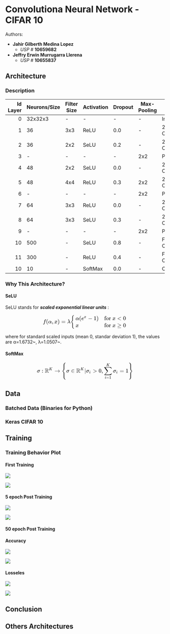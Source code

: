 # Convolutiona Neural Network - CIFAR 10

Authors: 

- **Jahir Gilberth Medina Lopez**
    * *USP #* **10659682**
- **Jeffry Erwin Murrugarra Llerena**
    * *USP #* **10655837** 

## Architecture

### Description

| Id Layer  | Neurons/Size  | Filter Size   | Activation    | Dropout   | Max-Pooling   | Layer Type        |
|---------: |-------------- |-------------  |------------   |---------  |-------------  |------------------ |
|        0  | 32x32x3       | -             | -             | -         | -             | Input Layer       |
|        1  | 36            | 3x3           | ReLU          | 0.0       | -             | 2D Convolutional  |
|        2  | 36            | 2x2           | SeLU          | 0.2       | -             | 2D Convolutional  |
|        3  | -             | -             | -             | -         | 2x2           | Pooling           |
|        4  | 48            | 2x2           | SeLU          | 0.0       | -             | 2D Convolutional  |
|        5  | 48            | 4x4           | ReLU          | 0.3       | 2x2           | 2D Convolutional  |
|        6  | -             | -             | -             | -         | 2x2           | Pooling           |
|        7  | 64            | 3x3           | ReLU          | 0.0       | -             | 2D Convolutional  |
|        8  | 64            | 3x3           | SeLU          | 0.3       | -             | 2D Convolutional  |
|        9  | -             | -             | -             | -         | 2x2           | Pooling           |
|       10  | 500           | -             | SeLU          | 0.8       | -             | Fully Connected   |
|       11  | 300           | -             | ReLU          | 0.4       | -             | Fully Connected   |
|       10  | 10            | -             | SoftMax       | 0.0       | -             | Output Layer      |

### Why This Architecture?

#### SeLU
SeLU stands for ***scaled exponential linear units*** : 

<center>
    <svg xmlns:xlink="http://www.w3.org/1999/xlink" width="34.723ex" height="6.176ex" style="vertical-align: -2.505ex;" viewBox="0 -1580.7 14950.1 2659.1" role="img" focusable="false" xmlns="http://www.w3.org/2000/svg" aria-labelledby="MathJax-SVG-1-Title">
<title id="MathJax-SVG-1-Title">{\displaystyle f(\alpha ,x)=\lambda {\begin{cases}\alpha (e^{x}-1)&amp;{\text{for }}x&lt;0\\x&amp;{\text{for }}x\geq 0\end{cases}}}</title>
<defs aria-hidden="true">
<path stroke-width="1" id="E1-MJMATHI-66" d="M118 -162Q120 -162 124 -164T135 -167T147 -168Q160 -168 171 -155T187 -126Q197 -99 221 27T267 267T289 382V385H242Q195 385 192 387Q188 390 188 397L195 425Q197 430 203 430T250 431Q298 431 298 432Q298 434 307 482T319 540Q356 705 465 705Q502 703 526 683T550 630Q550 594 529 578T487 561Q443 561 443 603Q443 622 454 636T478 657L487 662Q471 668 457 668Q445 668 434 658T419 630Q412 601 403 552T387 469T380 433Q380 431 435 431Q480 431 487 430T498 424Q499 420 496 407T491 391Q489 386 482 386T428 385H372L349 263Q301 15 282 -47Q255 -132 212 -173Q175 -205 139 -205Q107 -205 81 -186T55 -132Q55 -95 76 -78T118 -61Q162 -61 162 -103Q162 -122 151 -136T127 -157L118 -162Z"></path>
<path stroke-width="1" id="E1-MJMAIN-28" d="M94 250Q94 319 104 381T127 488T164 576T202 643T244 695T277 729T302 750H315H319Q333 750 333 741Q333 738 316 720T275 667T226 581T184 443T167 250T184 58T225 -81T274 -167T316 -220T333 -241Q333 -250 318 -250H315H302L274 -226Q180 -141 137 -14T94 250Z"></path>
<path stroke-width="1" id="E1-MJMATHI-3B1" d="M34 156Q34 270 120 356T309 442Q379 442 421 402T478 304Q484 275 485 237V208Q534 282 560 374Q564 388 566 390T582 393Q603 393 603 385Q603 376 594 346T558 261T497 161L486 147L487 123Q489 67 495 47T514 26Q528 28 540 37T557 60Q559 67 562 68T577 70Q597 70 597 62Q597 56 591 43Q579 19 556 5T512 -10H505Q438 -10 414 62L411 69L400 61Q390 53 370 41T325 18T267 -2T203 -11Q124 -11 79 39T34 156ZM208 26Q257 26 306 47T379 90L403 112Q401 255 396 290Q382 405 304 405Q235 405 183 332Q156 292 139 224T121 120Q121 71 146 49T208 26Z"></path>
<path stroke-width="1" id="E1-MJMAIN-2C" d="M78 35T78 60T94 103T137 121Q165 121 187 96T210 8Q210 -27 201 -60T180 -117T154 -158T130 -185T117 -194Q113 -194 104 -185T95 -172Q95 -168 106 -156T131 -126T157 -76T173 -3V9L172 8Q170 7 167 6T161 3T152 1T140 0Q113 0 96 17Z"></path>
<path stroke-width="1" id="E1-MJMATHI-78" d="M52 289Q59 331 106 386T222 442Q257 442 286 424T329 379Q371 442 430 442Q467 442 494 420T522 361Q522 332 508 314T481 292T458 288Q439 288 427 299T415 328Q415 374 465 391Q454 404 425 404Q412 404 406 402Q368 386 350 336Q290 115 290 78Q290 50 306 38T341 26Q378 26 414 59T463 140Q466 150 469 151T485 153H489Q504 153 504 145Q504 144 502 134Q486 77 440 33T333 -11Q263 -11 227 52Q186 -10 133 -10H127Q78 -10 57 16T35 71Q35 103 54 123T99 143Q142 143 142 101Q142 81 130 66T107 46T94 41L91 40Q91 39 97 36T113 29T132 26Q168 26 194 71Q203 87 217 139T245 247T261 313Q266 340 266 352Q266 380 251 392T217 404Q177 404 142 372T93 290Q91 281 88 280T72 278H58Q52 284 52 289Z"></path>
<path stroke-width="1" id="E1-MJMAIN-29" d="M60 749L64 750Q69 750 74 750H86L114 726Q208 641 251 514T294 250Q294 182 284 119T261 12T224 -76T186 -143T145 -194T113 -227T90 -246Q87 -249 86 -250H74Q66 -250 63 -250T58 -247T55 -238Q56 -237 66 -225Q221 -64 221 250T66 725Q56 737 55 738Q55 746 60 749Z"></path>
<path stroke-width="1" id="E1-MJMAIN-3D" d="M56 347Q56 360 70 367H707Q722 359 722 347Q722 336 708 328L390 327H72Q56 332 56 347ZM56 153Q56 168 72 173H708Q722 163 722 153Q722 140 707 133H70Q56 140 56 153Z"></path>
<path stroke-width="1" id="E1-MJMATHI-3BB" d="M166 673Q166 685 183 694H202Q292 691 316 644Q322 629 373 486T474 207T524 67Q531 47 537 34T546 15T551 6T555 2T556 -2T550 -11H482Q457 3 450 18T399 152L354 277L340 262Q327 246 293 207T236 141Q211 112 174 69Q123 9 111 -1T83 -12Q47 -12 47 20Q47 37 61 52T199 187Q229 216 266 252T321 306L338 322Q338 323 288 462T234 612Q214 657 183 657Q166 657 166 673Z"></path>
<path stroke-width="1" id="E1-MJMAIN-7B" d="M434 -231Q434 -244 428 -250H410Q281 -250 230 -184Q225 -177 222 -172T217 -161T213 -148T211 -133T210 -111T209 -84T209 -47T209 0Q209 21 209 53Q208 142 204 153Q203 154 203 155Q189 191 153 211T82 231Q71 231 68 234T65 250T68 266T82 269Q116 269 152 289T203 345Q208 356 208 377T209 529V579Q209 634 215 656T244 698Q270 724 324 740Q361 748 377 749Q379 749 390 749T408 750H428Q434 744 434 732Q434 719 431 716Q429 713 415 713Q362 710 332 689T296 647Q291 634 291 499V417Q291 370 288 353T271 314Q240 271 184 255L170 250L184 245Q202 239 220 230T262 196T290 137Q291 131 291 1Q291 -134 296 -147Q306 -174 339 -192T415 -213Q429 -213 431 -216Q434 -219 434 -231Z"></path>
<path stroke-width="1" id="E1-MJMATHI-65" d="M39 168Q39 225 58 272T107 350T174 402T244 433T307 442H310Q355 442 388 420T421 355Q421 265 310 237Q261 224 176 223Q139 223 138 221Q138 219 132 186T125 128Q125 81 146 54T209 26T302 45T394 111Q403 121 406 121Q410 121 419 112T429 98T420 82T390 55T344 24T281 -1T205 -11Q126 -11 83 42T39 168ZM373 353Q367 405 305 405Q272 405 244 391T199 357T170 316T154 280T149 261Q149 260 169 260Q282 260 327 284T373 353Z"></path>
<path stroke-width="1" id="E1-MJMAIN-2212" d="M84 237T84 250T98 270H679Q694 262 694 250T679 230H98Q84 237 84 250Z"></path>
<path stroke-width="1" id="E1-MJMAIN-31" d="M213 578L200 573Q186 568 160 563T102 556H83V602H102Q149 604 189 617T245 641T273 663Q275 666 285 666Q294 666 302 660V361L303 61Q310 54 315 52T339 48T401 46H427V0H416Q395 3 257 3Q121 3 100 0H88V46H114Q136 46 152 46T177 47T193 50T201 52T207 57T213 61V578Z"></path>
<path stroke-width="1" id="E1-MJMAIN-66" d="M273 0Q255 3 146 3Q43 3 34 0H26V46H42Q70 46 91 49Q99 52 103 60Q104 62 104 224V385H33V431H104V497L105 564L107 574Q126 639 171 668T266 704Q267 704 275 704T289 705Q330 702 351 679T372 627Q372 604 358 590T321 576T284 590T270 627Q270 647 288 667H284Q280 668 273 668Q245 668 223 647T189 592Q183 572 182 497V431H293V385H185V225Q185 63 186 61T189 57T194 54T199 51T206 49T213 48T222 47T231 47T241 46T251 46H282V0H273Z"></path>
<path stroke-width="1" id="E1-MJMAIN-6F" d="M28 214Q28 309 93 378T250 448Q340 448 405 380T471 215Q471 120 407 55T250 -10Q153 -10 91 57T28 214ZM250 30Q372 30 372 193V225V250Q372 272 371 288T364 326T348 362T317 390T268 410Q263 411 252 411Q222 411 195 399Q152 377 139 338T126 246V226Q126 130 145 91Q177 30 250 30Z"></path>
<path stroke-width="1" id="E1-MJMAIN-72" d="M36 46H50Q89 46 97 60V68Q97 77 97 91T98 122T98 161T98 203Q98 234 98 269T98 328L97 351Q94 370 83 376T38 385H20V408Q20 431 22 431L32 432Q42 433 60 434T96 436Q112 437 131 438T160 441T171 442H174V373Q213 441 271 441H277Q322 441 343 419T364 373Q364 352 351 337T313 322Q288 322 276 338T263 372Q263 381 265 388T270 400T273 405Q271 407 250 401Q234 393 226 386Q179 341 179 207V154Q179 141 179 127T179 101T180 81T180 66V61Q181 59 183 57T188 54T193 51T200 49T207 48T216 47T225 47T235 46T245 46H276V0H267Q249 3 140 3Q37 3 28 0H20V46H36Z"></path>
<path stroke-width="1" id="E1-MJMAIN-3C" d="M694 -11T694 -19T688 -33T678 -40Q671 -40 524 29T234 166L90 235Q83 240 83 250Q83 261 91 266Q664 540 678 540Q681 540 687 534T694 519T687 505Q686 504 417 376L151 250L417 124Q686 -4 687 -5Q694 -11 694 -19Z"></path>
<path stroke-width="1" id="E1-MJMAIN-30" d="M96 585Q152 666 249 666Q297 666 345 640T423 548Q460 465 460 320Q460 165 417 83Q397 41 362 16T301 -15T250 -22Q224 -22 198 -16T137 16T82 83Q39 165 39 320Q39 494 96 585ZM321 597Q291 629 250 629Q208 629 178 597Q153 571 145 525T137 333Q137 175 145 125T181 46Q209 16 250 16Q290 16 318 46Q347 76 354 130T362 333Q362 478 354 524T321 597Z"></path>
<path stroke-width="1" id="E1-MJMAIN-2265" d="M83 616Q83 624 89 630T99 636Q107 636 253 568T543 431T687 361Q694 356 694 346T687 331Q685 329 395 192L107 56H101Q83 58 83 76Q83 77 83 79Q82 86 98 95Q117 105 248 167Q326 204 378 228L626 346L360 472Q291 505 200 548Q112 589 98 597T83 616ZM84 -118Q84 -108 99 -98H678Q694 -104 694 -118Q694 -130 679 -138H98Q84 -131 84 -118Z"></path>
<path stroke-width="1" id="E1-MJSZ3-7B" d="M618 -943L612 -949H582L568 -943Q472 -903 411 -841T332 -703Q327 -682 327 -653T325 -350Q324 -28 323 -18Q317 24 301 61T264 124T221 171T179 205T147 225T132 234Q130 238 130 250Q130 255 130 258T131 264T132 267T134 269T139 272T144 275Q207 308 256 367Q310 436 323 519Q324 529 325 851Q326 1124 326 1154T332 1205Q369 1358 566 1443L582 1450H612L618 1444V1429Q618 1413 616 1411L608 1406Q599 1402 585 1393T552 1372T515 1343T479 1305T449 1257T429 1200Q425 1180 425 1152T423 851Q422 579 422 549T416 498Q407 459 388 424T346 364T297 318T250 284T214 264T197 254L188 251L205 242Q290 200 345 138T416 3Q421 -18 421 -48T423 -349Q423 -397 423 -472Q424 -677 428 -694Q429 -697 429 -699Q434 -722 443 -743T465 -782T491 -816T519 -845T548 -868T574 -886T595 -899T610 -908L616 -910Q618 -912 618 -928V-943Z"></path>
</defs>
<g stroke="currentColor" fill="currentColor" stroke-width="0" transform="matrix(1 0 0 -1 0 0)" aria-hidden="true">
 <use xlink:href="#E1-MJMATHI-66" x="0" y="0"></use>
 <use xlink:href="#E1-MJMAIN-28" x="550" y="0"></use>
 <use xlink:href="#E1-MJMATHI-3B1" x="940" y="0"></use>
 <use xlink:href="#E1-MJMAIN-2C" x="1580" y="0"></use>
 <use xlink:href="#E1-MJMATHI-78" x="2025" y="0"></use>
 <use xlink:href="#E1-MJMAIN-29" x="2598" y="0"></use>
 <use xlink:href="#E1-MJMAIN-3D" x="3265" y="0"></use>
 <use xlink:href="#E1-MJMATHI-3BB" x="4321" y="0"></use>
<g transform="translate(4905,0)">
 <use xlink:href="#E1-MJSZ3-7B"></use>
<g transform="translate(917,0)">
<g transform="translate(-11,0)">
<g transform="translate(0,575)">
 <use xlink:href="#E1-MJMATHI-3B1" x="0" y="0"></use>
 <use xlink:href="#E1-MJMAIN-28" x="640" y="0"></use>
<g transform="translate(1030,0)">
 <use xlink:href="#E1-MJMATHI-65" x="0" y="0"></use>
 <use transform="scale(0.707)" xlink:href="#E1-MJMATHI-78" x="659" y="513"></use>
</g>
 <use xlink:href="#E1-MJMAIN-2212" x="2223" y="0"></use>
 <use xlink:href="#E1-MJMAIN-31" x="3224" y="0"></use>
 <use xlink:href="#E1-MJMAIN-29" x="3724" y="0"></use>
</g>
 <use xlink:href="#E1-MJMATHI-78" x="0" y="-676"></use>
</g>
<g transform="translate(5103,0)">
<g transform="translate(0,575)">
 <use xlink:href="#E1-MJMAIN-66"></use>
 <use xlink:href="#E1-MJMAIN-6F" x="306" y="0"></use>
 <use xlink:href="#E1-MJMAIN-72" x="807" y="0"></use>
 <use xlink:href="#E1-MJMATHI-78" x="1449" y="0"></use>
 <use xlink:href="#E1-MJMAIN-3C" x="2299" y="0"></use>
 <use xlink:href="#E1-MJMAIN-30" x="3356" y="0"></use>
</g>
<g transform="translate(0,-676)">
 <use xlink:href="#E1-MJMAIN-66"></use>
 <use xlink:href="#E1-MJMAIN-6F" x="306" y="0"></use>
 <use xlink:href="#E1-MJMAIN-72" x="807" y="0"></use>
 <use xlink:href="#E1-MJMATHI-78" x="1449" y="0"></use>
 <use xlink:href="#E1-MJMAIN-2265" x="2299" y="0"></use>
 <use xlink:href="#E1-MJMAIN-30" x="3356" y="0"></use>
</g>
</g>
</g>
</g>
</g>
</svg>
</center>

where for standard scaled inputs (mean 0, standar deviation 1), the values are α=1.6732~, λ=1.0507~.

#### SoftMax

<center>
    <svg xmlns:xlink="http://www.w3.org/1999/xlink" width="39.739ex" height="7.509ex" style="vertical-align: -3.171ex;" viewBox="0 -1867.7 17109.7 3233.2" role="img" focusable="false" xmlns="http://www.w3.org/2000/svg" aria-labelledby="MathJax-SVG-1-Title">
<title id="MathJax-SVG-1-Title">{\displaystyle \sigma :\mathbb {R} ^{K}\to \left\{\sigma \in \mathbb {R} ^{K}|\sigma _{i}&gt;0,\sum _{i=1}^{K}\sigma _{i}=1\right\}}</title>
<defs aria-hidden="true">
<path stroke-width="1" id="E1-MJMATHI-3C3" d="M184 -11Q116 -11 74 34T31 147Q31 247 104 333T274 430Q275 431 414 431H552Q553 430 555 429T559 427T562 425T565 422T567 420T569 416T570 412T571 407T572 401Q572 357 507 357Q500 357 490 357T476 358H416L421 348Q439 310 439 263Q439 153 359 71T184 -11ZM361 278Q361 358 276 358Q152 358 115 184Q114 180 114 178Q106 141 106 117Q106 67 131 47T188 26Q242 26 287 73Q316 103 334 153T356 233T361 278Z"></path>
<path stroke-width="1" id="E1-MJMAIN-3A" d="M78 370Q78 394 95 412T138 430Q162 430 180 414T199 371Q199 346 182 328T139 310T96 327T78 370ZM78 60Q78 84 95 102T138 120Q162 120 180 104T199 61Q199 36 182 18T139 0T96 17T78 60Z"></path>
<path stroke-width="1" id="E1-MJAMS-52" d="M17 665Q17 672 28 683H221Q415 681 439 677Q461 673 481 667T516 654T544 639T566 623T584 607T597 592T607 578T614 565T618 554L621 548Q626 530 626 497Q626 447 613 419Q578 348 473 326L455 321Q462 310 473 292T517 226T578 141T637 72T686 35Q705 30 705 16Q705 7 693 -1H510Q503 6 404 159L306 310H268V183Q270 67 271 59Q274 42 291 38Q295 37 319 35Q344 35 353 28Q362 17 353 3L346 -1H28Q16 5 16 16Q16 35 55 35Q96 38 101 52Q106 60 106 341T101 632Q95 645 55 648Q17 648 17 665ZM241 35Q238 42 237 45T235 78T233 163T233 337V621L237 635L244 648H133Q136 641 137 638T139 603T141 517T141 341Q141 131 140 89T134 37Q133 36 133 35H241ZM457 496Q457 540 449 570T425 615T400 634T377 643Q374 643 339 648Q300 648 281 635Q271 628 270 610T268 481V346H284Q327 346 375 352Q421 364 439 392T457 496ZM492 537T492 496T488 427T478 389T469 371T464 361Q464 360 465 360Q469 360 497 370Q593 400 593 495Q593 592 477 630L457 637L461 626Q474 611 488 561Q492 537 492 496ZM464 243Q411 317 410 317Q404 317 401 315Q384 315 370 312H346L526 35H619L606 50Q553 109 464 243Z"></path>
<path stroke-width="1" id="E1-MJMATHI-4B" d="M285 628Q285 635 228 637Q205 637 198 638T191 647Q191 649 193 661Q199 681 203 682Q205 683 214 683H219Q260 681 355 681Q389 681 418 681T463 682T483 682Q500 682 500 674Q500 669 497 660Q496 658 496 654T495 648T493 644T490 641T486 639T479 638T470 637T456 637Q416 636 405 634T387 623L306 305Q307 305 490 449T678 597Q692 611 692 620Q692 635 667 637Q651 637 651 648Q651 650 654 662T659 677Q662 682 676 682Q680 682 711 681T791 680Q814 680 839 681T869 682Q889 682 889 672Q889 650 881 642Q878 637 862 637Q787 632 726 586Q710 576 656 534T556 455L509 418L518 396Q527 374 546 329T581 244Q656 67 661 61Q663 59 666 57Q680 47 717 46H738Q744 38 744 37T741 19Q737 6 731 0H720Q680 3 625 3Q503 3 488 0H478Q472 6 472 9T474 27Q478 40 480 43T491 46H494Q544 46 544 71Q544 75 517 141T485 216L427 354L359 301L291 248L268 155Q245 63 245 58Q245 51 253 49T303 46H334Q340 37 340 35Q340 19 333 5Q328 0 317 0Q314 0 280 1T180 2Q118 2 85 2T49 1Q31 1 31 11Q31 13 34 25Q38 41 42 43T65 46Q92 46 125 49Q139 52 144 61Q147 65 216 339T285 628Z"></path>
<path stroke-width="1" id="E1-MJMAIN-2192" d="M56 237T56 250T70 270H835Q719 357 692 493Q692 494 692 496T691 499Q691 511 708 511H711Q720 511 723 510T729 506T732 497T735 481T743 456Q765 389 816 336T935 261Q944 258 944 250Q944 244 939 241T915 231T877 212Q836 186 806 152T761 85T740 35T732 4Q730 -6 727 -8T711 -11Q691 -11 691 0Q691 7 696 25Q728 151 835 230H70Q56 237 56 250Z"></path>
<path stroke-width="1" id="E1-MJMAIN-7B" d="M434 -231Q434 -244 428 -250H410Q281 -250 230 -184Q225 -177 222 -172T217 -161T213 -148T211 -133T210 -111T209 -84T209 -47T209 0Q209 21 209 53Q208 142 204 153Q203 154 203 155Q189 191 153 211T82 231Q71 231 68 234T65 250T68 266T82 269Q116 269 152 289T203 345Q208 356 208 377T209 529V579Q209 634 215 656T244 698Q270 724 324 740Q361 748 377 749Q379 749 390 749T408 750H428Q434 744 434 732Q434 719 431 716Q429 713 415 713Q362 710 332 689T296 647Q291 634 291 499V417Q291 370 288 353T271 314Q240 271 184 255L170 250L184 245Q202 239 220 230T262 196T290 137Q291 131 291 1Q291 -134 296 -147Q306 -174 339 -192T415 -213Q429 -213 431 -216Q434 -219 434 -231Z"></path>
<path stroke-width="1" id="E1-MJMAIN-2208" d="M84 250Q84 372 166 450T360 539Q361 539 377 539T419 540T469 540H568Q583 532 583 520Q583 511 570 501L466 500Q355 499 329 494Q280 482 242 458T183 409T147 354T129 306T124 272V270H568Q583 262 583 250T568 230H124V228Q124 207 134 177T167 112T231 48T328 7Q355 1 466 0H570Q583 -10 583 -20Q583 -32 568 -40H471Q464 -40 446 -40T417 -41Q262 -41 172 45Q84 127 84 250Z"></path>
<path stroke-width="1" id="E1-MJMAIN-7C" d="M139 -249H137Q125 -249 119 -235V251L120 737Q130 750 139 750Q152 750 159 735V-235Q151 -249 141 -249H139Z"></path>
<path stroke-width="1" id="E1-MJMATHI-69" d="M184 600Q184 624 203 642T247 661Q265 661 277 649T290 619Q290 596 270 577T226 557Q211 557 198 567T184 600ZM21 287Q21 295 30 318T54 369T98 420T158 442Q197 442 223 419T250 357Q250 340 236 301T196 196T154 83Q149 61 149 51Q149 26 166 26Q175 26 185 29T208 43T235 78T260 137Q263 149 265 151T282 153Q302 153 302 143Q302 135 293 112T268 61T223 11T161 -11Q129 -11 102 10T74 74Q74 91 79 106T122 220Q160 321 166 341T173 380Q173 404 156 404H154Q124 404 99 371T61 287Q60 286 59 284T58 281T56 279T53 278T49 278T41 278H27Q21 284 21 287Z"></path>
<path stroke-width="1" id="E1-MJMAIN-3E" d="M84 520Q84 528 88 533T96 539L99 540Q106 540 253 471T544 334L687 265Q694 260 694 250T687 235Q685 233 395 96L107 -40H101Q83 -38 83 -20Q83 -19 83 -17Q82 -10 98 -1Q117 9 248 71Q326 108 378 132L626 250L378 368Q90 504 86 509Q84 513 84 520Z"></path>
<path stroke-width="1" id="E1-MJMAIN-30" d="M96 585Q152 666 249 666Q297 666 345 640T423 548Q460 465 460 320Q460 165 417 83Q397 41 362 16T301 -15T250 -22Q224 -22 198 -16T137 16T82 83Q39 165 39 320Q39 494 96 585ZM321 597Q291 629 250 629Q208 629 178 597Q153 571 145 525T137 333Q137 175 145 125T181 46Q209 16 250 16Q290 16 318 46Q347 76 354 130T362 333Q362 478 354 524T321 597Z"></path>
<path stroke-width="1" id="E1-MJMAIN-2C" d="M78 35T78 60T94 103T137 121Q165 121 187 96T210 8Q210 -27 201 -60T180 -117T154 -158T130 -185T117 -194Q113 -194 104 -185T95 -172Q95 -168 106 -156T131 -126T157 -76T173 -3V9L172 8Q170 7 167 6T161 3T152 1T140 0Q113 0 96 17Z"></path>
<path stroke-width="1" id="E1-MJSZ2-2211" d="M60 948Q63 950 665 950H1267L1325 815Q1384 677 1388 669H1348L1341 683Q1320 724 1285 761Q1235 809 1174 838T1033 881T882 898T699 902H574H543H251L259 891Q722 258 724 252Q725 250 724 246Q721 243 460 -56L196 -356Q196 -357 407 -357Q459 -357 548 -357T676 -358Q812 -358 896 -353T1063 -332T1204 -283T1307 -196Q1328 -170 1348 -124H1388Q1388 -125 1381 -145T1356 -210T1325 -294L1267 -449L666 -450Q64 -450 61 -448Q55 -446 55 -439Q55 -437 57 -433L590 177Q590 178 557 222T452 366T322 544L56 909L55 924Q55 945 60 948Z"></path>
<path stroke-width="1" id="E1-MJMAIN-3D" d="M56 347Q56 360 70 367H707Q722 359 722 347Q722 336 708 328L390 327H72Q56 332 56 347ZM56 153Q56 168 72 173H708Q722 163 722 153Q722 140 707 133H70Q56 140 56 153Z"></path>
<path stroke-width="1" id="E1-MJMAIN-31" d="M213 578L200 573Q186 568 160 563T102 556H83V602H102Q149 604 189 617T245 641T273 663Q275 666 285 666Q294 666 302 660V361L303 61Q310 54 315 52T339 48T401 46H427V0H416Q395 3 257 3Q121 3 100 0H88V46H114Q136 46 152 46T177 47T193 50T201 52T207 57T213 61V578Z"></path>
<path stroke-width="1" id="E1-MJMAIN-7D" d="M65 731Q65 745 68 747T88 750Q171 750 216 725T279 670Q288 649 289 635T291 501Q292 362 293 357Q306 312 345 291T417 269Q428 269 431 266T434 250T431 234T417 231Q380 231 345 210T298 157Q293 143 292 121T291 -28V-79Q291 -134 285 -156T256 -198Q202 -250 89 -250Q71 -250 68 -247T65 -230Q65 -224 65 -223T66 -218T69 -214T77 -213Q91 -213 108 -210T146 -200T183 -177T207 -139Q208 -134 209 3L210 139Q223 196 280 230Q315 247 330 250Q305 257 280 270Q225 304 212 352L210 362L209 498Q208 635 207 640Q195 680 154 696T77 713Q68 713 67 716T65 731Z"></path>
<path stroke-width="1" id="E1-MJSZ4-7B" d="M661 -1243L655 -1249H622L604 -1240Q503 -1190 434 -1107T348 -909Q346 -897 346 -499L345 -98L343 -82Q335 3 287 87T157 223Q146 232 145 236Q144 240 144 250Q144 265 145 268T157 278Q242 333 288 417T343 583L345 600L346 1001Q346 1398 348 1410Q379 1622 600 1739L622 1750H655L661 1744V1727V1721Q661 1712 661 1710T657 1705T648 1700T630 1690T602 1668Q589 1659 574 1643T531 1593T484 1508T459 1398Q458 1389 458 1001Q458 614 457 605Q441 435 301 316Q254 277 202 251L250 222Q260 216 301 185Q443 66 457 -104Q458 -113 458 -501Q458 -888 459 -897Q463 -944 478 -988T509 -1060T548 -1114T580 -1149T602 -1167Q620 -1183 634 -1192T653 -1202T659 -1207T661 -1220V-1226V-1243Z"></path>
<path stroke-width="1" id="E1-MJSZ4-7D" d="M144 1727Q144 1743 146 1746T162 1750H167H183L203 1740Q274 1705 325 1658T403 1562T440 1478T456 1410Q458 1398 458 1001Q459 661 459 624T465 558Q470 526 480 496T502 441T529 395T559 356T588 325T615 301T637 284T654 273L660 269V266Q660 263 660 259T661 250V239Q661 236 661 234T660 232T656 229T649 224Q577 179 528 105T465 -57Q460 -86 460 -123T458 -499V-661Q458 -857 457 -893T447 -955Q425 -1048 359 -1120T203 -1239L183 -1249H168Q150 -1249 147 -1246T144 -1226Q144 -1213 145 -1210T153 -1202Q169 -1193 186 -1181T232 -1140T282 -1081T322 -1000T345 -897Q346 -888 346 -501Q346 -113 347 -104Q359 58 503 184Q554 226 603 250Q504 299 430 393T347 605Q346 614 346 1002Q346 1389 345 1398Q338 1493 288 1573T153 1703Q146 1707 145 1710T144 1727Z"></path>
</defs>
<g stroke="currentColor" fill="currentColor" stroke-width="0" transform="matrix(1 0 0 -1 0 0)" aria-hidden="true">
 <use xlink:href="#E1-MJMATHI-3C3" x="0" y="0"></use>
 <use xlink:href="#E1-MJMAIN-3A" x="850" y="0"></use>
<g transform="translate(1406,0)">
 <use xlink:href="#E1-MJAMS-52" x="0" y="0"></use>
 <use transform="scale(0.707)" xlink:href="#E1-MJMATHI-4B" x="1021" y="583"></use>
</g>
 <use xlink:href="#E1-MJMAIN-2192" x="3135" y="0"></use>
<g transform="translate(4414,0)">
 <use xlink:href="#E1-MJSZ4-7B"></use>
<g transform="translate(806,0)">
 <use xlink:href="#E1-MJMATHI-3C3" x="0" y="0"></use>
 <use xlink:href="#E1-MJMAIN-2208" x="850" y="0"></use>
<g transform="translate(1795,0)">
 <use xlink:href="#E1-MJAMS-52" x="0" y="0"></use>
 <use transform="scale(0.707)" xlink:href="#E1-MJMATHI-4B" x="1021" y="583"></use>
</g>
 <use xlink:href="#E1-MJMAIN-7C" x="3247" y="0"></use>
<g transform="translate(3525,0)">
 <use xlink:href="#E1-MJMATHI-3C3" x="0" y="0"></use>
 <use transform="scale(0.707)" xlink:href="#E1-MJMATHI-69" x="808" y="-213"></use>
</g>
 <use xlink:href="#E1-MJMAIN-3E" x="4719" y="0"></use>
 <use xlink:href="#E1-MJMAIN-30" x="5775" y="0"></use>
 <use xlink:href="#E1-MJMAIN-2C" x="6275" y="0"></use>
<g transform="translate(6721,0)">
 <use xlink:href="#E1-MJSZ2-2211" x="0" y="0"></use>
<g transform="translate(147,-1090)">
 <use transform="scale(0.707)" xlink:href="#E1-MJMATHI-69" x="0" y="0"></use>
 <use transform="scale(0.707)" xlink:href="#E1-MJMAIN-3D" x="345" y="0"></use>
 <use transform="scale(0.707)" xlink:href="#E1-MJMAIN-31" x="1124" y="0"></use>
</g>
 <use transform="scale(0.707)" xlink:href="#E1-MJMATHI-4B" x="576" y="1627"></use>
</g>
<g transform="translate(8332,0)">
 <use xlink:href="#E1-MJMATHI-3C3" x="0" y="0"></use>
 <use transform="scale(0.707)" xlink:href="#E1-MJMATHI-69" x="808" y="-213"></use>
</g>
 <use xlink:href="#E1-MJMAIN-3D" x="9525" y="0"></use>
 <use xlink:href="#E1-MJMAIN-31" x="10582" y="0"></use>
</g>
 <use xlink:href="#E1-MJSZ4-7D" x="11889" y="-1"></use>
</g>
</g>
</svg>
</center>

## Data

### Batched Data (Binaries for Python)



### Keras CIFAR 10

## Training

### Training Behavior Plot

#### First Training

![](./media/v0/accu-train.png)

![](./media/v0/loss-train.png)

#### 5 epoch Post Training

![](./media/v0/accu-post-train0.png)

![](./media/v0/loss-post-train0.png)

#### 50 epoch Post Training

#### Accuracy

![](./media/v0/accu-post-train1.png)

![](./media/v0/diff-accu-post-train1.png)

#### Losseles

![](./media/v0/loss-post-train1.png)

![](./media/v0/diff-loss-post-train1.png)

## Conclusion

## Others Architectures